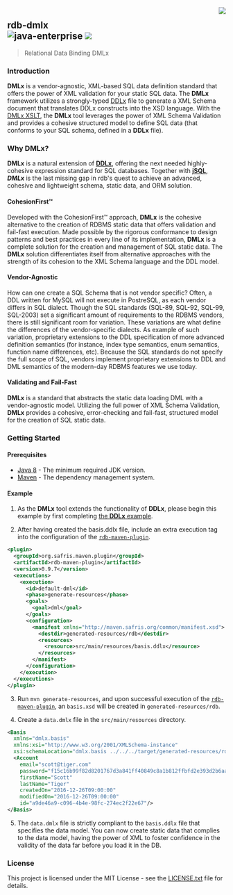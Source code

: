 <img src="https://www.cohesionfirst.org/logo.png" align="right">

## rdb-dmlx<br>![java-enterprise][java-enterprise] <a href="https://www.cohesionfirst.org/"><img src="https://img.shields.io/badge/CohesionFirst%E2%84%A2--blue.svg"></a>
> Relational Data Binding DMLx

### Introduction

**DMLx** is a vendor-agnostic, XML-based SQL data definition standard that offers the power of XML validation for your static SQL data. The **DMLx** framework utilizes a strongly-typed [DDLx][ddlx.xsd] file to generate a XML Schema document that translates DDLx constructs into the XSD language. With the [DMLx XSLT][dmlx.xsl], the **DMLx** tool leverages the power of XML Schema Validation and provides a cohesive structured model to define SQL data (that conforms to your SQL schema, defined in a **DDLx** file).

### Why **DMLx**?

**DMLx** is a natural extension of [**DDLx**][ddlx], offering the next needed highly-cohesive expression standard for SQL databases. Together with [**jSQL**][jsql], ***DMLx*** is the last missing gap in rdb's quest to achieve an advanced, cohesive and lightweight schema, static data, and ORM solution.

#### CohesionFirst™

Developed with the CohesionFirst™ approach, **DMLx** is the cohesive alternative to the creation of RDBMS static data that offers validation and fail-fast execution. Made possible by the rigorous conformance to design patterns and best practices in every line of its implementation, **DMLx** is a complete solution for the creation and management of SQL static data. The **DMLx** solution differentiates itself from alternative approaches with the strength of its cohesion to the XML Schema language and the DDL model.

#### Vendor-Agnostic

How can one create a SQL Schema that is not vendor specific? Often, a DDL written for MySQL will not execute in PostreSQL, as each vendor differs in SQL dialect. Though the SQL standards (SQL-89, SQL-92, SQL-99, SQL-2003) set a significant amount of requirements to the RDBMS vendors, there is still significant room for variation. These variations are what define the differences of the vendor-specific dialects. As example of such variation, proprietary extensions to the DDL specification of more advanced definition semantics (for instance, index type semantics, enum semantics, function name differences, etc). Because the SQL standards do not specify the full scope of SQL, vendors implement proprietary extensions to DDL and DML semantics of the modern-day RDBMS features we use today.

#### Validating and Fail-Fast

**DMLx** is a standard that abstracts the static data loading DML with a vendor-agnostic model. Utilizing the full power of XML Schema Validation, **DMLx** provides a cohesive, error-checking and fail-fast, structured model for the creation of SQL static data.

### Getting Started

#### Prerequisites

* [Java 8][jdk8-download] - The minimum required JDK version.
* [Maven][maven] - The dependency management system.

#### Example

1. As the **DMLx** tool extends the functionality of **DDLx**, please begin this example by first completing [the **DDLx** example][ddlx-example].

2. After having created the basis.ddlx file, include an extra execution tag into the configuration of the [`rdb-maven-plugin`][rdb-maven-plugin].

  ```xml
  <plugin>
    <groupId>org.safris.maven.plugin</groupId>
    <artifactId>rdb-maven-plugin</artifactId>
    <version>0.9.7</version>
    <executions>
      <execution>
        <id>default-dml</id>
        <phase>generate-resources</phase>
        <goals>
          <goal>dml</goal>
        </goals>
        <configuration>
          <manifest xmlns="http://maven.safris.org/common/manifest.xsd">
            <destdir>generated-resources/rdb</destdir>
            <resources>
              <resource>src/main/resources/basis.ddlx</resource>
            </resources>
          </manifest>
        </configuration>
      </execution>
    </executions>
  </plugin>
  ```

3. Run `mvn generate-resources`, and upon successful execution of the [`rdb-maven-plugin`][rdb-maven-plugin], an `basis.xsd` will be created in `generated-resources/rdb`.

4. Create a `data.dmlx` file in the `src/main/resources` directory.

  ```xml
  <Basis
    xmlns="dmlx.basis"
    xmlns:xsi="http://www.w3.org/2001/XMLSchema-instance"
    xsi:schemaLocation="dmlx.basis ../../../target/generated-resources/rdb/basis.xsd">
    <Account
      email="scott@tiger.com"
      password="f15c16b99f82d8201767d3a841ff40849c8a1b812ffbfd2e393d2b6aa6682a6e"
      firstName="Scott"
      lastName="Tiger"
      createdOn="2016-12-26T09:00:00"
      modifiedOn="2016-12-26T09:00:00"
      id="a9de46a9-c096-4b4e-98fc-274ec2f22e67"/>
  </Basis>
  ```

5. The `data.dmlx` file is strictly compliant to the `basis.ddlx` file that specifies the data model. You can now create static data that complies to the data model, having the power of XML to foster confidence in the validity of the data far before you load it in the DB.

### License

This project is licensed under the MIT License - see the [LICENSE.txt](LICENSE.txt) file for details.

[ddlx-example]: https://github.com/SevaSafris/rdb/tree/master/ddlx#example
[ddlx.xsd]: https://github.com/SevaSafris/rdb/blob/master/ddlx/src/main/resources/ddlx.xsd
[ddlx]: https://github.com/SevaSafris/rdb/blob/master/ddlx
[dmlx.xsl]: https://github.com/SevaSafris/rdb/blob/master/dmlx/src/main/resources/dmlx.xsl
[java-enterprise]: https://img.shields.io/badge/java-enterprise-blue.svg
[jdk8-download]: http://www.oracle.com/technetwork/java/javase/downloads/jdk8-downloads-2133151.html
[jsql]: https://github.com/SevaSafris/rdb/blob/master/jsql
[maven-archetype-quickstart]: http://maven.apache.org/archetypes/maven-archetype-quickstart
[maven]: https://maven.apache.org/
[rdb-maven-plugin]: https://github.com/SevaSafris/rdb-maven-plugin